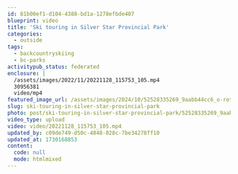 ```yaml
---
id: 81b00ef1-d104-4388-bd1a-1278efbde407
blueprint: video
title: 'Ski touring in Silver Star Provincial Park'
categories:
  - outside
tags:
  - backcountryskiing
  - bc-parks
activitypub_status: federated
enclosure: |
  /assets/images/2022/11/20221128_115753_105.mp4
  30956381
  video/mp4
featured_image_url: /assets/images/2024/10/52528335269_9aabb44cc6_o-rotated-1-scaled.jpg
slug: ski-touring-in-silver-star-provincial-park
photo: post/ski-touring-in-silver-star-provincial-park/52528335269_9aabb44cc6_o-rotated-1-scaled.jpg
video_type: upload
video: video/20221128_115753_105.mp4
updated_by: c09de749-d50c-4848-828c-7be34278ff10
updated_at: 1730168853
content:
  code: null
  mode: htmlmixed
---
```


